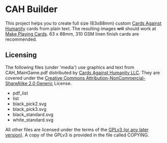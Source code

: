 CAH Builder
===========
This project helps you to create full size (63x88mm) custom [Cards Against Humanity](http://cardsagainsthumanity.com/) cards from plain text.
The resulting images ~~will~~ should work at [Make Playing Cards](http://www.makeplayingcards.com/). 63 x 88mm, 310 GSM linen finish cards are recommended.

Licensing
---------
The following files (under 'media') use graphics and text from CAH_MainGame.pdf distributed by [Cards Against Humanity LLC](http://cardsagainsthumanity.com/).
They are covered under the [Creative Commons Attribution-NonCommercial-ShareAlike 2.0 Generic](http://creativecommons.org/licenses/by-nc-sa/2.0/) License.

* pdf_list
* list
* black_pick2.svg
* black_pick3.svg
* black_standard.svg
* white_standard.svg

All other files are licensed under the terms of the [GPLv3 (or any later version)](http://www.gnu.org/licenses/gpl.html).
A copy of the GPLv3 is provided in the file called COPYING.